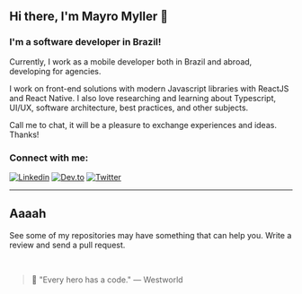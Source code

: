 ## Hi there, I'm Mayro Myller 👋

### I'm a software developer in Brazil!

Currently, I work as a mobile developer both in Brazil and abroad, developing for agencies.

I work on front-end solutions with modern Javascript libraries with ReactJS and React Native. I also love researching and learning about Typescript, UI/UX, software architecture, best practices, and other subjects.

Call me to chat, it will be a pleasure to exchange experiences and ideas. Thanks!

### Connect with me:

[![Linkedin](https://img.shields.io/badge/linkedin-%230077B5.svg?style=for-the-badge&logo=linkedin&logoColor=white)](https://www.linkedin.com/in/mayromyller/)
[![Dev.to](https://img.shields.io/badge/dev.to-0A0A0A?style=for-the-badge&logo=dev.to&logoColor=white)](https://dev.to/mayromyller)
[![Twitter](https://img.shields.io/badge/Twitter-%231DA1F2.svg?style=for-the-badge&logo=Twitter&logoColor=white)](https://twitter.com/myllermayro)

---

## Aaaah
See some of my repositories may have something that can help you. Write a review and send a pull request.

<br/>

> 💬 "Every hero has a code."
> ― Westworld
